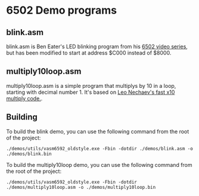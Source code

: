 # 6502 Demo programs
## blink.asm
blink.asm is Ben Eater's LED blinking program from his [6502 video series](https://eater.net/6502), but has been modified to start at address $C000 instead of $8000.

## multiply10loop.asm
multiply10loop.asm is a simple program that multiplys by 10 in a loop, starting with decimal number 1. It's based on [Leo Nechaev's fast x10 multiply code.](http://www.6502.org/source/integers/fastx10.htm).
  

## Building
To build the blink demo, you can use the following command from the root of the project:

    ./demos/utils/vasm6592_oldstyle.exe -Fbin -dotdir ./demos/blink.asm -o ./demos/blink.bin

To build the multiply10loop demo, you can use the following command from the root of the project:

    ./demos/utils/vasm6592_oldstyle.exe -Fbin -dotdir ./demos/multiply10loop.asm -o ./demos/multiply10loop.bin

